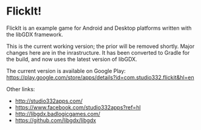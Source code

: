 FlickIt!
========

FlickIt is an example game for Android and Desktop platforms written with the libGDX framework.

This is the current working version; the prior will be removed shortly. 
Major changes here are in the inrastructure. It has been converted to 
Gradle for the build, and now uses the latest version of libGDX.

The current version is available on Google Play:
https://play.google.com/store/apps/details?id=com.studio332.flickit&hl=en

Other links:
* http://studio332apps.com/
* https://www.facebook.com/studio332apps?ref=hl
* http://libgdx.badlogicgames.com/
* https://github.com/libgdx/libgdx
